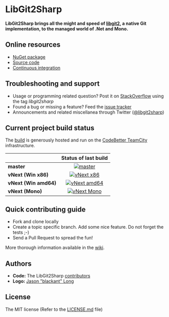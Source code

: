 # LibGit2Sharp

**LibGit2Sharp brings all the might and speed of [libgit2][0], a native Git implementation, to the managed world of .Net and Mono.**

 [0]: http://libgit2.github.com/

## Online resources

 - [NuGet package][1]
 - [Source code][2]
 - [Continuous integration][3]

 [1]: http://nuget.org/List/Packages/LibGit2Sharp
 [2]: https://github.com/libgit2/libgit2sharp/
 [3]: http://teamcity.codebetter.com/project.html?projectId=project127&guest=1

## Troubleshooting and support

 - Usage or programming related question? Post it on [StackOverflow][4] using the tag *libgit2sharp*
 - Found a bug or missing a feature? Feed the [issue tracker][5]
 - Announcements and related miscellanea through Twitter ([@libgit2sharp][6])

 [4]: http://stackoverflow.com/questions/tagged/libgit2sharp
 [5]: https://github.com/libgit2/libgit2sharp/issues
 [6]: http://twitter.com/libgit2sharp

## Current project build status
The [build][3] is generously hosted and run on the [CodeBetter TeamCity][7] infrastructure.

|  | Status of last build |
| :------ | :------: |
| **master** | [![master][8]][9] |
| **vNext (Win x86)** | [![vNext x86][10]][11] |
| **vNext (Win amd64)** | [![vNext amd64][12]][13] |
| **vNext (Mono)** | [![vNext Mono][14]][15] |

 [7]: http://codebetter.com/codebetter-ci/
 [8]: http://teamcity.codebetter.com/app/rest/builds/buildType:(id:bt398)/statusIcon
 [9]: http://teamcity.codebetter.com/viewType.html?buildTypeId=bt398&guest=1
 [10]: http://teamcity.codebetter.com/app/rest/builds/buildType:(id:bt651)/statusIcon
 [11]: http://teamcity.codebetter.com/viewType.html?buildTypeId=bt651&guest=1
 [12]: http://teamcity.codebetter.com/app/rest/builds/buildType:(id:bt652)/statusIcon
 [13]: http://teamcity.codebetter.com/viewType.html?buildTypeId=bt652&guest=1
 [14]: http://teamcity.codebetter.com/app/rest/builds/buildType:(id:bt656)/statusIcon
 [15]: http://teamcity.codebetter.com/viewType.html?buildTypeId=bt656&guest=1

## Quick contributing guide

 - Fork and clone locally
 - Create a topic specific branch. Add some nice feature. Do not forget the tests ;-)
 - Send a Pull Request to spread the fun!

More thorough information available in the [wiki][16].

 [16]: https://github.com/libgit2/libgit2sharp/wiki

## Authors

 - **Code:** The LibGit2Sharp [contributors][17]
 - **Logo:** [Jason "blackant" Long][18]

 [17]: https://github.com/libgit2/libgit2sharp/contributors
 [18]: https://github.com/jasonlong

## License

The MIT license (Refer to the [LICENSE.md][19] file)

 [19]: https://github.com/libgit2/libgit2sharp/blob/master/LICENSE.md
